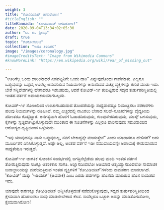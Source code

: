 ```yaml
---
weight: 3
title: "ಕೋವಿಡಿಯಟ್ ಆಗದಿರೋಣ!"
#titleEnglish: ""
titleKannada: "ಕೋವಿಡಿಯಟ್ ಆಗದಿರೋಣ!"
date: 2020-09-04T13:34:02+05:30
author: "ಟಿ. ಜಿ. ಶ್ರೀನಿಧಿ"
draft: true
topic: "ಕೊರೋನಾಲಜಿ"
collection: "ಇದೂ ತಿಳಿದಿರಲಿ"
image: "/images/coronalogy.jpg"
#imageCreditsText: "Image from Wikimedia Commons"
#knowMoreLink: "https://en.wikipedia.org/wiki/Fear_of_missing_out"

---
```


"ಊರಿಗೆಲ್ಲ ಒಂದು ದಾರಿಯಾದರೆ ಎಡವಟ್ಟನಿಗೇ ಒಂದು ದಾರಿ" ಎನ್ನುವುದೊಂದು ಗಾದೆಮಾತು. ಎಲ್ಲರೂ ಒಪ್ಪುವುದನ್ನು ಒಪ್ಪದ, ಊರೆಲ್ಲ ಅನುಸರಿಸುವ ನಿಯಮಗಳನ್ನು ಅನುಸರಿಸದ ವಿಚಿತ್ರ ವ್ಯಕ್ತಿಗಳನ್ನು ಕುರಿತ ಮಾತು ಇದು. ಬೇರೆ ಸನ್ನಿವೇಶಗಳಲ್ಲಿ ಹೇಗಾದರೂ ಇರಬಹುದು, ಆದರೆ ಕೋವಿಡ್-೧೯ ತಂದಿಟ್ಟಿರುವ ಸದ್ಯದ ತುರ್ತುಪರಿಸ್ಥಿತಿಯಲ್ಲಿ ಇಂತಹ ವರ್ತನೆ ಅಪಾಯಕಾರಿಯಾಗಬಲ್ಲದು.

ಕೋವಿಡ್-೧೯ ಸೋಂಕಿನಿಂದ ಉಂಟಾಗಬಹುದಾದ ತೊಂದರೆಯನ್ನು ಸಾಧ್ಯವಾದಷ್ಟೂ ನಿಯಂತ್ರಿಸಲು ಸರಕಾರಗಳು ಹಲವು ನಿಯಮಗಳನ್ನು ರೂಪಿಸಿವೆ. ನಮ್ಮ ಎಚ್ಚರದಲ್ಲಿ ನಾವಿರಲು ಬೇಕಾದ ಸಲಹೆ-ಸೂಚನೆಗಳನ್ನು ವೈದ್ಯಕೀಯ ಪರಿಣತರೂ ಕೊಟ್ಟಿದ್ದಾರೆ. ಅನಗತ್ಯವಾಗಿ ಹೊರಗೆ ಓಡಾಡದಿರುವುದು, ಗುಂಪುಸೇರದಿರುವುದು, ಮಾಸ್ಕ್ ಬಳಸುವುದು, ಕೈಗಳನ್ನು ಸ್ವಚ್ಛವಾಗಿಟ್ಟುಕೊಳ್ಳುವುದೇ ಮುಂತಾದ ಈ ಸೂಚನೆಗಳನ್ನು ಎಲ್ಲರೂ ಪಾಲಿಸುವುದು ಸಮುದಾಯದ ಆರೋಗ್ಯದ ದೃಷ್ಟಿಯಿಂದ ಒಳ್ಳೆಯದು.

"ಇವು ಯಾವುದನ್ನೂ ನಾನು ಒಪ್ಪುವುದಿಲ್ಲ, ನನಗೆ ಬೇಕಾದ್ದನ್ನೇ ಮಾಡುತ್ತೇನೆ" ಎಂದು ಯಾರಾದರೂ ಹೇಳಿದರೆ? ಅದು ಮೂರ್ಖತನ ಎನಿಸಿಕೊಳ್ಳುತ್ತದೆ. ಅಷ್ಟೇ ಅಲ್ಲ, ಅಂತಹ ವರ್ತನೆ ಇಡೀ ಸಮುದಾಯವನ್ನೇ ಅಪಾಯಕ್ಕೆ ಈಡುಮಾಡುವ ಸಾಧ್ಯತೆಯೂ ಇರುತ್ತದೆ.

ಕೋವಿಡ್-೧೯ ಜಾಗತಿಕ ಸೋಂಕಿನ ಸಂದರ್ಭದಲ್ಲಿ ಜಗತ್ತಿನೆಲ್ಲೆಡೆಯ ಹಲವು ಮಂದಿ ಇಂತಹ ವರ್ತನೆ ತೋರುತ್ತಿರುವುದು ನಿಜಕ್ಕೂ ಆತಂಕಕಾರಿ ಸಂಗತಿ. ಅಜ್ಞಾನದಿಂದಲೋ ಅತಿಯಾದ ಆತ್ಮವಿಶ್ವಾಸದಿಂದಲೋ ಸಾಮಾಜಿಕ ಜವಾಬ್ದಾರಿಯನ್ನು ಮರೆಯುತ್ತಿರುವ ಇಂತಹ ವ್ಯಕ್ತಿಗಳಿಗೆ 'ಕೋವಿಡಿಯಟ್'ಗಳೆಂದು ನಾಮಕರಣ ಮಾಡಲಾಗಿದೆ. 'ಕೋವಿಡ್' ಮತ್ತು 'ಇಡಿಯಟ್' (ಅವಿವೇಕಿ) ಎಂಬ ಎರಡು ಪದಗಳನ್ನು ಹೊಸೆದು ಮಾಡಿರುವ ಹೊಸ ನಾಮಪದ ಇದು.

ಯಾವುದೇ ಕಾರಣಕ್ಕೂ ಕೋವಿಡಿಯಟ್ ಅನ್ನಿಸಿಕೊಳ್ಳದಂತೆ ನಡೆದುಕೊಳ್ಳುವುದು, ಸದ್ಯದ ತುರ್ತುಪರಿಸ್ಥಿತಿಯಿಂದ ಕ್ಷೇಮವಾಗಿ ಹೊರಬರಲು ನಾವು ಮಾಡಲೇಬೇಕಾದ ಕೆಲಸ. ನಾವೆಲ್ಲರೂ ಒಟ್ಟಾಗಿ ಅದನ್ನು ಮಾಡಿತೋರಿಸೋಣ, ಕ್ಷೇಮವಾಗಿರೋಣ!

